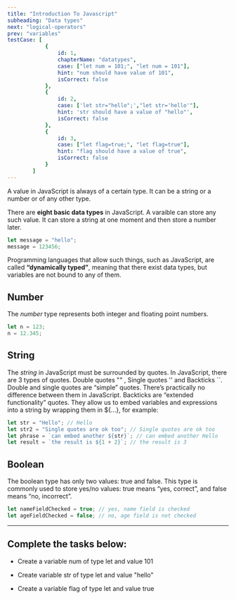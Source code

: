 ```yaml
---
title: "Introduction To Javascript"
subheading: "Data types"
next: "logical-operators"
prev: "variables"
testCase: [
			{
				id: 1,
				chapterName: "datatypes",
				case: ["let num = 101;", "let num = 101"],
				hint: "num should have value of 101",
				isCorrect: false
			},
			{
                id: 2,
                case: ['let str="hello";',"let str='hello'"],
                hint: 'str should have a value of "hello"',
                isCorrect: false
            },
            {
                id: 3,
                case: ["let flag=true;", "let flag=true"],
                hint: "flag should have a value of true",
                isCorrect: false
            }
		]
---
```


A value in JavaScript is always of a certain type. It can be a string or a number or of any other type.

There are **eight basic data types** in JavaScript. A varaible can store any such value. It can store a string at one moment and then store a number later.

```javascript
let message = "hello";
message = 123456;
```

Programming languages that allow such things, such as JavaScript, are called **“dynamically typed”**, meaning that there exist data types, but variables are not bound to any of them.

## Number

The _number_ type represents both integer and floating point numbers.

```javascript
let n = 123;
n = 12.345;
```

## String

The _string_ in JavaScript must be surrounded by quotes. In JavaScript, there are 3 types of quotes. Double quotes "" , Single quotes '' and Backticks ``. Double and single quotes are “simple” quotes. There’s practically no difference between them in JavaScript. Backticks are “extended functionality” quotes. They allow us to embed variables and expressions into a string by wrapping them in ${…}, for example:

```javascript
let str = "Hello"; // Hello
let str2 = "Single quotes are ok too"; // Single quotes are ok too
let phrase = `can embed another ${str}`; // can embed another Hello
let result = `the result is ${1 + 2}`; // the result is 3
```

## Boolean

The boolean type has only two values: true and false. This type is commonly used to store yes/no values: true means “yes, correct”, and false means “no, incorrect”.

```javascript
let nameFieldChecked = true; // yes, name field is checked
let ageFieldChecked = false; // no, age field is not checked
```

---

## Complete the tasks below:

- Create a variable num of type let and value 101

- Create variable str of type let and value "hello"

- Create a variable flag of type let and value true
